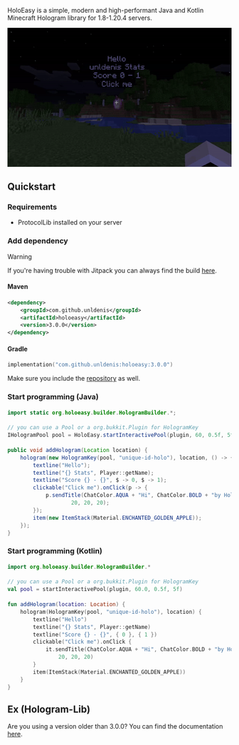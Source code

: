 
HoloEasy is a simple, modern and high-performant Java and Kotlin Minecraft Hologram library for 1.8-1.20.4 servers.

<p align="center">
  <img src="gif.gif"  alt="holoeasy video"/>
</p>

## Quickstart

### Requirements 
* ProtocolLib installed on your server

### Add dependency

> [!WARNING]
> If you're having trouble with Jitpack you can always find the build <a href="https://github.com/unldenis/holoeasy/releases/tag/3.0.0">here</a>.

#### Maven

```xml
<dependency>
    <groupId>com.github.unldenis</groupId>
    <artifactId>holoeasy</artifactId>
    <version>3.0.0</version>
</dependency>
```

#### Gradle

```kotlin
implementation("com.github.unldenis:holoeasy:3.0.0")
```

Make sure you include the <a href="https://jitpack.io/">repository</a> as well.

### Start programming (Java)

```java
import static org.holoeasy.builder.HologramBuilder.*;

// you can use a Pool or a org.bukkit.Plugin for HologramKey
IHologramPool pool = HoloEasy.startInteractivePool(plugin, 60, 0.5f, 5f);

public void addHologram(Location location) {
    hologram(new HologramKey(pool, "unique-id-holo"), location, () -> {
        textline("Hello");
        textline("{} Stats", Player::getName);
        textline("Score {} - {}", $ -> 0, $ -> 1);
        clickable("Click me").onClick(p -> {
            p.sendTitle(ChatColor.AQUA + "Hi", ChatColor.BOLD + "by HoloEasy",
                    20, 20, 20);
        });
        item(new ItemStack(Material.ENCHANTED_GOLDEN_APPLE));
    });
}
```

### Start programming (Kotlin)
```kotlin
import org.holoeasy.builder.HologramBuilder.*

// you can use a Pool or a org.bukkit.Plugin for HologramKey
val pool = startInteractivePool(plugin, 60.0, 0.5f, 5f)

fun addHologram(location: Location) {
    hologram(HologramKey(pool, "unique-id-holo"), location) {
        textline("Hello")
        textline("{} Stats", Player::getName)
        textline("Score {} - {}", { 0 }, { 1 })
        clickable("Click me").onClick {
            it.sendTitle(ChatColor.AQUA + "Hi", ChatColor.BOLD + "by HoloEasy",
                20, 20, 20)
        }
        item(ItemStack(Material.ENCHANTED_GOLDEN_APPLE))
    }
}
```


## Ex (Hologram-Lib)
Are you using a version older than 3.0.0? You can find the documentation <a href="https://unldenis.github.io/hologramlib/">here</a>.
